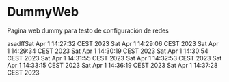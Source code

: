 # DummyWeb
Pagina web dummy para testo de configuración de redes

asadffSat Apr  1 14:27:32 CEST 2023
Sat Apr  1 14:29:06 CEST 2023
Sat Apr  1 14:29:34 CEST 2023
Sat Apr  1 14:30:19 CEST 2023
Sat Apr  1 14:30:54 CEST 2023
Sat Apr  1 14:31:55 CEST 2023
Sat Apr  1 14:32:53 CEST 2023
Sat Apr  1 14:33:15 CEST 2023
Sat Apr  1 14:36:19 CEST 2023
Sat Apr  1 14:37:28 CEST 2023
